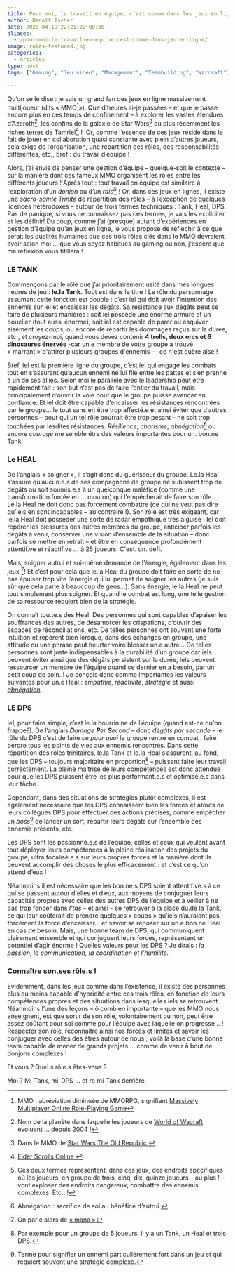 ```yaml
---
title: Pour moi, le travail en équipe, c’est comme dans les jeux en ligne …
author: Benoît Ischer
date: 2020-04-19T22:21:22+00:00
aliases:
  - /pour-moi-le-travail-en-equipe-cest-comme-dans-jeu-en-ligne/
image: roles-featured.jpg
categories:
  - Articles
type: post
tags: ["Gaming", "Jeu vidéo", "Management", "Teambuilding", "Warcraft"]

---
```

Qu’on se le dise&nbsp;: je suis un grand fan des jeux en ligne massivement multijoueur (dits «&nbsp;MMO[^1]»). Que d’heures ai-je passées – et que je passe encore plus en ces temps de confinement – à explorer les vastes étendues d’Azeroth[^2], les confins de la galaxie de Star Wars[^3] ou plus récemment les riches terres de Tamriel[^4]&nbsp;!&nbsp; Or, comme l’essence de ces jeux réside dans le fait de jouer en collaboration quasi constante avec plein d’autres joueurs, cela exige de l’organisation, une répartition des rôles, des responsabilités différentes, etc., bref&nbsp;: du travail d’équipe&nbsp;! 

Alors, j’ai envie de penser une gestion d’équipe – quelque-soit le contexte – sur la manière dont ces fameux MMO organisent les rôles entre les différents joueurs&nbsp;! Après tout&nbsp;: tout travail en équipe est similaire à l’exploration d’un _donjon_ ou d’un _raid[^5]&nbsp;_! Or, dans ces jeux en lignes, il existe une _sacro-sainte Trinité_ de répartition des rôles – à l’exception de quelques licences hétérodoxes – autour de trois termes techniques&nbsp;: Tank, Heal, DPS. Pas de panique, si vous ne connaissez pas ces termes, je vais les expliciter et les définir! Du coup, comme j’ai (presque) autant d’expériences en gestion d’équipe qu’en jeux en ligne, je vous propose de réfléchir à ce que serait les qualités humaines que ces trois rôles clés dans le MMO devraient avoir selon moi … que vous soyez habitués au gaming ou non, j'espère que ma réflexion vous titillera ! 


### LE TANK 

Commençons par le rôle que j’ai prioritairement usité dans mes longues heures de jeu : **le.la Tank.** Tout est dans le titre ! Le rôle du personnage assumant cette fonction est double : c’est iel qui doit avoir l’intention des ennemis sur iel et encaisser les dégâts. Sa résistance aux dégâts peut se faire de plusieurs manières : soit iel possède une énorme armure et un bouclier (tout aussi énorme), soit iel est capable de parer ou esquiver aisément les coups, ou encore de répartir les dommages reçus sur la durée, etc., et croyez-moi, quand vous devez contenir **4 trolls, deux orcs et 6 dinosaures énervés** -car un.e membre de votre groupe a trouvé « marrant » d'attirer plusieurs groupes d'ennemis — ce n'est guère aisé ! 

Bref, iel est la première ligne du groupe, c’est iel qui engage les combats tout en s’assurant qu’aucun ennemi ne lui file entre les pattes et s’en prenne à un de ses alliés. Selon moi le parallèle avec le leadership peut être rapidement fait : son but n’est pas de faire l’entier du travail, mais principalement d’ouvrir la voie pour que le groupe puisse avancer en confiance. Et iel doit être capable d’encaisser les résistances rencontrées par le groupe… le tout sans en être trop affecté.e et ainsi éviter que d’autres personnes – pour qui un tel rôle pourrait être trop pesant – ne soit trop touchées par lesdites résistances. _Résilience_, _charisme_, _abnégation_[^6] ou encore _courage_ me semble être des valeurs importantes pour un. bon.ne Tank.

### Le HEAL 

De l’anglais « soigner », il s’agit donc du guérisseur du groupe. Le.la Heal s’assure qu’aucun.e.s de ses compagnons de groupe ne subissent trop de dégâts ou soit soumis.e.s à un quelconque maléfice (comme une transformation forcée en … mouton) qui l’empêcherait de faire son rôle. Le.la Heal ne doit donc pas forcément combattre (ce qui ne veut pas dire qu’iels en sont incapables – au contraire !). Son rôle est très exigeant, car le.la Heal doit posséder une sorte de radar empathique très aiguisé ! Iel doit repérer les blessures des autres membres du groupe, anticiper parfois les dégâts à venir, conserver une vision d’ensemble de la situation – donc parfois se mettre en retrait – et être en conséquence profondément attentif.ve et réactif.ve … à 25 joueurs. C'est. un. défi.

Mais, soigner autrui et soi-même demande de l’énergie, également dans les jeux [^7]! Et c’est pour cela que le.la Heal du groupe doit faire en sorte de ne pas épuiser trop vite l’énergie qui lui permet de soigner les autres (je suis sûr que cela parle à beaucoup de gens…). Sans énergie, le.la Heal ne peut tout simplement plus soigner. Et quand le combat est long, une telle gestion de sa ressource requiert bien de la stratégie. 

On connaît tou.te.s des Heal. Des personnes qui sont capables d’apaiser les souffrances des autres, de désamorcer les crispations, d’ouvrir des espaces de réconciliations, etc. De telles personnes ont souvent une forte intuition et repèrent bien lorsque, dans des échanges en groupe, une attitude ou une phrase peut heurter voire blesser un.e autre… De telles personnes sont juste indispensables à la durabilité d’un groupe car iels peuvent éviter ainsi que des dégâts persistent sur la durée, iels peuvent ressourcer un membre de l’équipe quand ce dernier en a besoin, par un petit coup de soin..! Je conçois donc comme importantes les valeurs suivantes pour un.e Heal : _empathie_, _réactivité_, _stratégie_ et aussi [_abnégation_](https://www.larousse.fr/dictionnaires/francais/abn%C3%A9gation/129).

### LE DPS

Iel, pour faire simple, c’est le.la bourrin.ne de l’équipe (quand est-ce qu'on frappe?). De l’anglais _**D**amage **P**er **S**econd_ – donc _dégâts par seconde_ – le rôle du DPS c’est de faire _ce pour quoi_ le groupe rentre en combat : faire perdre tous les points de vies aux ennemis rencontrés. Dans cette répartition des rôles trinitaires, le.la Tank et le.la Heal s’assurent, au fond, que les DPS – toujours majoritaire en proportion[^8] – puissent faire leur travail correctement. La pleine maîtrise de leurs compétences est donc attendue pour que les DPS puissent être les plus performant.e.s et optimisé.e.s dans leur tâche.

Cependant, dans des situations de stratégies plutôt complexes, il est également nécessaire que les DPS connaissent bien les forces et atouts de leurs collègues DPS pour effectuer des actions précises, comme empêcher un _boss_[^9] de lancer un sort, répartir leurs dégâts sur l’ensemble des ennemis présents, etc.

Les DPS sont les passionné.e.s de l’équipe, celles et ceux qui veulent avant tout déployer leurs compétences à la pleine réalisation des projets du groupe, ultra focalisé.e.s sur leurs propres forces et la manière dont ils peuvent accomplir des choses le plus efficacement : et c’est ce qu’on attend d’eux !

Néanmoins il est nécessaire que les bon.ne.s DPS soient attentif.ve.s à ce qui se passent autour d'elles et d’eux, aux moyens de conjuguer leurs capacités propres avec celles des autres DPS de l’équipe et à veiller à ne pas trop foncer dans _l'tas_ – et ainsi – se retrouver à la place du.de la Tank, ce qui leur coûterait de prendre quelques « coups » qu’iels n’auraient pas forcément la force d’encaisser… et savoir se reposer sur un.e bon.ne Heal en cas de besoin. Mais, une bonne team de DPS, qui communiquent clairement ensemble et qui conjuguent leurs forces, représentent un potentiel d’agir énorme ! Quelles valeurs pour les DPS ? Je dirais : _la passion, la communication, la coordination et l’humilité._ 

### Connaître son.ses rôle.s&nbsp;!

Evidemment, dans les jeux comme dans l’existence, il existe des personnes plus ou moins capable d’hybridité entre ces trois rôles, en fonction de leurs compétences propres et des situations dans lesquelles iels se retrouvent. Néanmoins l’une des leçons – ô combien importante – que les MMO nous enseignent, est que sortir de son rôle, volontairement ou non, peut être assez coûtant pour soi comme pour l’équipe avec laquelle on progresse .. ! Respecter son rôle, reconnaître ainsi nos forces et limites et savoir les conjuguer avec celles des êtres autour de nous ; voilà la base d’une bonne team capable de mener de grands projets … comme de venir à bout de donjons complexes ! 

Et vous&nbsp;? Quel.s rôle.s êtes-vous&nbsp;? 

Moi ? Mi-Tank, mi-DPS … et re mi-Tank derrière.  


[^1]: MMO&nbsp;: abréviation diminuée de MMORPG, signifiant [Massively Multiplayer Online Role-Playing Game](https://fr.wikipedia.org/wiki/Jeu_en_ligne_massivement_multijoueur)

[^2]: Nom de la planète dans laquelle les joueurs de [World of Wacraft](https://worldofwarcraft.com/fr-fr/) évoluent … depuis 2004 !

[^3]: Dans le MMO de [Star Wars The Old Republic ](https://www.swtor.com/)

[^4]: [Elder Scrolls Online ](https://www.elderscrollsonline.com/fr/home)

[^5]: Ces deux termes représentent, dans ces jeux, des endroits spécifiques où les joueurs, en groupe de trois, cinq, dix, quinze joueurs – ou plus&nbsp;! – vont exploser des endroits dangereux, combattre des ennemis complexes. Etc.,&nbsp;!

[^6]: Abnégation&nbsp;: sacrifice de soi au bénéfice d’autrui. 

[^7]: On parle alors de [«&nbsp;mana&nbsp;»](https://fr.wikipedia.org/wiki/Mana_(spiritualit%C3%A9))

[^8]: Par exemple pour un groupe de 5 joueurs, il y a un Tank, un Heal et trois DPS. 

[^9]: Terme pour signifier un ennemi particulièrement fort dans un jeu et qui requiert souvent une stratégie complexe.